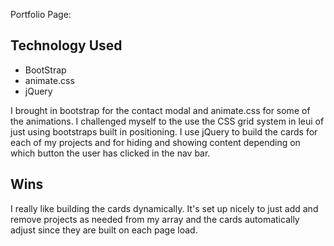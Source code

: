 Portfolio Page:

## Technology Used 
- BootStrap 
- animate.css
- jQuery 

I brought in bootstrap for the contact modal and animate.css for some of the animations.  I challenged myself to the use the CSS grid system in leui of just using bootstraps built in positioning.  I use jQuery to build the cards for each of my projects and for hiding and showing content depending on which button the user has clicked in the nav bar. 

## Wins 
I really like building the cards dynamically.  It's set up nicely to just add and remove projects as needed from my array and the cards automatically adjust since they are built on each page load. 
